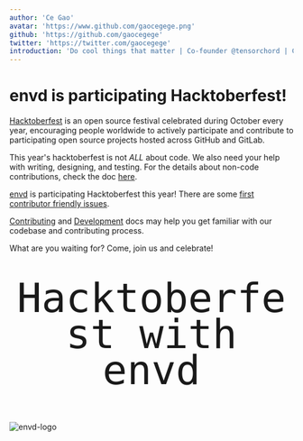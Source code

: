 ```yaml
---
author: 'Ce Gao'
avatar: 'https://www.github.com/gaocegege.png'
github: 'https://github.com/gaocegege'
twitter: 'https://twitter.com/gaocegege'
introduction: 'Do cool things that matter | Co-founder @tensorchord | Co-chair @kubeflow | ex-@Tencent, @bytedance, @caicloud'
---
```


# envd is participating Hacktoberfest!

[Hacktoberfest](https://hacktoberfest.com/) is an open source festival celebrated during October every year, encouraging people worldwide to actively participate and contribute to participating open source projects hosted across GitHub and GitLab.

This year's hacktoberfest is not *ALL* about code. We also need your help with writing, designing, and testing. For the details about non-code contributions, check the doc [here](https://hacktoberfest.com/about/#low-or-non-code).

[envd](https://github.com/tensorchord/envd) is participating Hacktoberfest this year! There are some [first contributor friendly issues](https://github.com/tensorchord/envd/issues?q=is%3Aissue+is%3Aopen+label%3A%22good+first+issue+%E2%9D%A4%EF%B8%8F%22).

[Contributing](/community/contributing) and [Development](/developers/development) docs may help you get familiar with our codebase and contributing process.

What are you waiting for? Come, join us and celebrate!
<link rel="stylesheet" href="https://fonts.googleapis.com/css?family=Caveat&display=swap&&text=Hacktoberfest%20with%20envd">
<p style="font-family:caveat,monospace; font-size:72px; line-height: 64px; text-align:center; margin: 48px auto;">
    Hacktoberfest with envd
</p>
<img style="margin: 12px auto" src="https://user-images.githubusercontent.com/52693877/190860902-ac07b00d-4441-47d4-b1d4-beff74926134.gif" alt="envd-logo"/>
<Author/>
